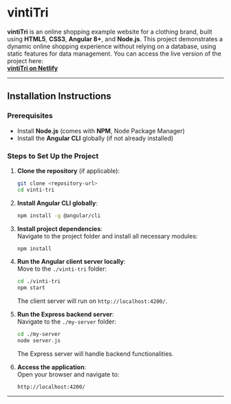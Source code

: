 
# vintiTri

**vintiTri** is an online shopping example website for a clothing brand, built using **HTML5**, **CSS3**, **Angular 8+**, and **Node.js**. This project demonstrates a dynamic online shopping experience without relying on a database, using static features for data management.
You can access the live version of the project here:  
**[vintiTri on Netlify](https://vintitri.netlify.app/)**

---

## Installation Instructions

### Prerequisites

- Install **Node.js** (comes with **NPM**, Node Package Manager)
- Install the **Angular CLI** globally (if not already installed)

### Steps to Set Up the Project

1. **Clone the repository** (if applicable):  
   ```bash
   git clone <repository-url>
   cd vinti-tri
   ```

2. **Install Angular CLI globally**:  
   ```bash
   npm install -g @angular/cli
   ```

3. **Install project dependencies**:  
   Navigate to the project folder and install all necessary modules:  
   ```bash
   npm install
   ```

4. **Run the Angular client server locally**:  
   Move to the `./vinti-tri` folder:  
   ```bash
   cd ./vinti-tri
   npm start
   ```

   The client server will run on `http://localhost:4200/`.

5. **Run the Express backend server**:  
   Navigate to the `./my-server` folder:  
   ```bash
   cd ./my-server
   node server.js
   ```

   The Express server will handle backend functionalities.

6. **Access the application**:  
   Open your browser and navigate to:  
   ```url
   http://localhost:4200/
   ```

---
